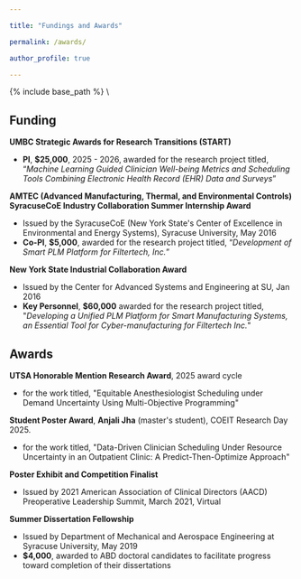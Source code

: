 ```yaml
---

title: "Fundings and Awards"

permalink: /awards/

author_profile: true

---
```



{% include base_path %}
\

## Funding
**UMBC Strategic Awards for Research Transitions (START)**
- **PI**, **$25,000**, 2025 - 2026, awarded for the research project titled, “*Machine Learning Guided Clinician Well-being Metrics and Scheduling Tools Combining Electronic Health Record (EHR) Data and Surveys*”

**AMTEC (Advanced Manufacturing, Thermal, and Environmental Controls) SyracuseCoE Industry Collaboration Summer Internship Award**
- Issued by the SyracuseCoE (New York State's Center of Excellence in Environmental and Energy Systems), Syracuse University, May 2016
- **Co-PI**, **$5,000**, awarded for the research project titled, “*Development of Smart PLM Platform for Filtertech, Inc.*”

**New York State Industrial Collaboration Award**
- Issued by the Center for Advanced Systems and Engineering at SU, Jan 2016
- **Key Personnel**, **$60,000** awarded for the research project titled, "*Developing
a Unified PLM Platform for Smart Manufacturing Systems, an Essential Tool
for Cyber-manufacturing for Filtertech Inc.*"

## Awards
**UTSA Honorable Mention Research Award**, 2025 award cycle 
- for the work titled, "Equitable Anesthesiologist Scheduling under Demand Uncertainty Using Multi-Objective Programming"

**Student Poster Award**, **Anjali Jha** (master's student), COEIT Research Day 2025. 
- for the work titled, "Data-Driven Clinician Scheduling Under Resource Uncertainty in an Outpatient Clinic: A Predict-Then-Optimize Approach"

**Poster Exhibit and Competition Finalist**
- Issued by 2021 American Association of Clinical Directors (AACD) Preoperative
Leadership Summit, March 2021, Virtual

**Summer Dissertation Fellowship**
- Issued by Department of Mechanical and Aerospace Engineering at Syracuse University, May 2019
- **$4,000**, awarded to ABD doctoral candidates to facilitate progress toward completion of their dissertations